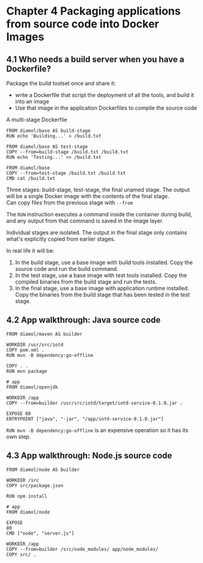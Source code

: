 # Chapter 4 Packaging applications from source code into Docker Images

## 4.1 Who needs a build server when you have a Dockerfile?
Package the build toolset once and share it: 
- write a Dockerfile that script the deployment of all the tools, and build it into an image
- Use that image in the application Dockerfiles to compile the source code

A multi-stage Dockerfile
```
FROM diamol/base AS build-stage
RUN echo 'Building...' > /build.txt

FROM diamol/base AS test-stage
COPY --from=build-stage /build.txt /build.txt
RUN echo 'Testing...' >> /build.txt

FROM diamol/base
COPY --from=test-stage /build.txt /build.txt
CMD cat /build.txt
```
Three stages: build-stage, test-stage, the final unamed stage. The output will be a single Docker image with the contents of the final stage.  
Can copy files from the previous stage with `--from`

The `RUN` instruction executes a command inside the container during build, and any output from that command is saved in the image layer.

Individual stages are isolated. The output in the final stage only contains what's explicitly copied from earlier stages.

In real life it will be:
1. In the build stage, use a base image with build tools installed. Copy the source code and run the build command.
2. In the test stage, use a base image with test tools installed. Copy the compiled binaries from the build stage and run the tests.
3. In the final stage, use a base image with application runtime installed. Copy the binaries from the build stage that has been tested in the test stage.


## 4.2 App walkthrough: Java source code
```
FROM diamol/maven AS builder

WORKDIR /usr/src/iotd
COPY pom.xml .
RUN mvn -B dependency:go-offline

COPY . .
RUN mvn package

# app
FROM diamol/openjdk

WORKDIR /app
COPY --from=builder /usr/src/iotd/target/iotd-service-0.1.0.jar .

EXPOSE 80
ENTRYPOINT ["java", "-jar", "/app/iotd-service-0.1.0.jar"]
```
`RUN mvn -B dependency:go-offline` is an expensive operation so it has its own step.

## 4.3 App walkthrough: Node.js source code
```
FROM diamol/node AS builder

WORKDIR /src
COPY src/package.json

RUN npm install

# app
FROM diamol/node

EXPOSE
80
CMD ["node", "server.js"]

WORKDIR /app
COPY --from=builder /src/node_modules/ app/node_modules/
COPY src/ .
```

